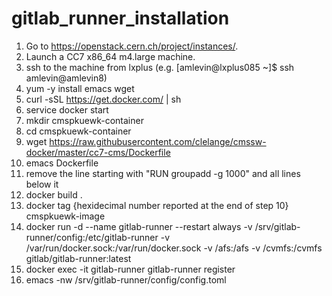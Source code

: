 # gitlab_runner_installation

1) Go to https://openstack.cern.ch/project/instances/.
2) Launch a CC7 x86_64 m4.large machine.
3) ssh to the machine from lxplus (e.g. [amlevin@lxplus085 ~]$ ssh amlevin@amlevin8)
4) yum -y install emacs wget
5) curl -sSL https://get.docker.com/ | sh
6) service docker start
7) mkdir cmspkuewk-container
8) cd cmspkuewk-container
9) wget https://raw.githubusercontent.com/clelange/cmssw-docker/master/cc7-cms/Dockerfile
10) emacs Dockerfile
11) remove the line starting with "RUN     groupadd -g 1000" and all lines below it
12) docker build .
13) docker tag {hexidecimal number reported at the end of step 10} cmspkuewk-image
14) docker run -d --name gitlab-runner --restart always -v /srv/gitlab-runner/config:/etc/gitlab-runner -v /var/run/docker.sock:/var/run/docker.sock -v /afs:/afs -v /cvmfs:/cvmfs gitlab/gitlab-runner:latest
15) docker exec -it gitlab-runner gitlab-runner register
16) emacs -nw /srv/gitlab-runner/config/config.toml 

